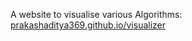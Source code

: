 A website to visualise various Algorithms: [prakashaditya369.github.io/visualizer](https://prakashaditya369.github.io/visualizer)
